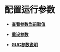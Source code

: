 # 配置运行参数<a name="ZH-CN_TOPIC_0289900453"></a>

-   **[查看参数当前取值](查看参数当前取值.md)**  

-   **[重设参数](重设参数.md)**  

-   **[GUC参数说明](GUC参数说明.md)**

